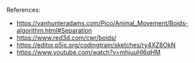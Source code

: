 References:

- https://vanhunteradams.com/Pico/Animal_Movement/Boids-algorithm.html#Separation
- https://www.red3d.com/cwr/boids/
- https://editor.p5js.org/codingtrain/sketches/ry4XZ8OkN
- https://www.youtube.com/watch?v=mhjuuHl6qHM